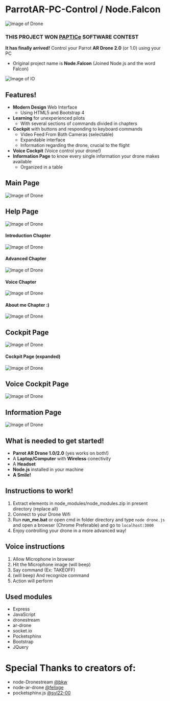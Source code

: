 # ParrotAR-PC-Control / Node.Falcon
![Image of Drone](https://github.com/FrancesinhaMan/ParrotAR-PC-Control/blob/master/public/image2.png)

### THIS PROJECT WON [PAPTICe](http://www.anpri.pt/pap/) SOFTWARE CONTEST

**It has finally arrived!**
Control your Parrot **AR Drone 2.0** (or 1.0) using your PC
* Original project name is **Node.Falcon** (Joined Node.js and the word Falcon)

![Image of IO](https://travis-ci.org/FrancesinhaMan/ParrotAR-PC-Control.svg?branch=master)

## Features!
* **Modern Design** Web Interface
  * Using HTML5 and Bootstrap 4
* **Learning** for unexperienced pilots
  * With several sections of commands divided in chapters
* **Cockpit** with buttons and responding to keyboard commands
  * Video Feed From Both Cameras (selectable)
  * Expandable interface
  * Information regarding the drone, crucial to the flight
* **Voice Cockpit** (Voice control your drone!)
* **Information Page** to know every single information your drone makes available
  * Organized in a table

## Main Page 
![Image of Drone](https://github.com/FrancesinhaMan/ParrotAR-PC-Control/blob/master/public/image6.PNG)
## Help Page
![Image of Drone](https://github.com/FrancesinhaMan/ParrotAR-PC-Control/blob/master/public/image8.PNG)
#### Introduction Chapter
![Image of Drone](https://github.com/FrancesinhaMan/ParrotAR-PC-Control/blob/master/public/image9.PNG)
#### Advanced Chapter
![Image of Drone](https://github.com/FrancesinhaMan/ParrotAR-PC-Control/blob/master/public/image10.PNG)
#### Voice Chapter
![Image of Drone](https://github.com/FrancesinhaMan/ParrotAR-PC-Control/blob/master/public/image11.PNG)
#### About me Chapter :)
![Image of Drone](https://github.com/FrancesinhaMan/ParrotAR-PC-Control/blob/master/public/image12.PNG)

## Cockpit Page
![Image of Drone](https://github.com/FrancesinhaMan/ParrotAR-PC-Control/blob/master/public/image15.PNG)
#### Cockpit Page (expanded)
![Image of Drone](https://github.com/FrancesinhaMan/ParrotAR-PC-Control/blob/master/public/image16.PNG)

## Voice Cockpit Page
![Image of Drone](https://github.com/FrancesinhaMan/ParrotAR-PC-Control/blob/master/public/image17.PNG)

## Information Page
![Image of Drone](https://github.com/FrancesinhaMan/ParrotAR-PC-Control/blob/master/public/image20.PNG)


## What is needed to get started!
* **Parrot AR Drone 1.0/2.0** (yes works on both!)
* A **Laptop/Computer** with **Wireless** conectivity
* A **Headset**
* **Node.js** installed in your machine
* **A Smile!**

## Instructions to work!
1. Extract elements in node_modules/node_modules.zip in present directory (replace all)
2. Connect to your Drone Wifi
3. Run **run_me.bat** or open cmd in folder directory and type `node drone.js` and open a browser (Chrome Preferable) and go to `localhost:3000`
4. Enjoy controlling your drone in a more advanced way!

## Voice instructions
1. Allow Microphone in browser
2. Hit the Microphone image (will beep)
3. Say command (Ex: TAKEOFF)
4. (will beep) And recognize command
5. Action will perform

## Used modules
* Express
* JavaScript
* dronestream
* ar-drone
* socket.io
* Pocketsphinx
* Bootstrap
* JQuery

# Special Thanks to creators of:
* node-Dronestream [@bkw](https://github.com/bkw)
* node-ar-drone [@felixge](https://github.com/felixge)
* pocketsphinx.js [@syl22-00](https://github.com/syl22-00)
